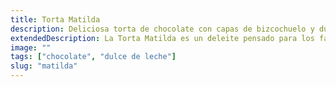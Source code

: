 ```yaml
---
title: Torta Matilda
description: Deliciosa torta de chocolate con capas de bizcochuelo y dulce de leche, cubierto con ganache y decorada con más chocolate.
extendedDescription: La Torta Matilda es un deleite pensado para los fanáticos del chocolate. Esta receta combina varias capas de bizcocho de chocolate esponjoso intercaladas con un ganache cremoso, aportando una textura única. Cada capa está finamente cubierta con un suave dulce de leche, intensificando el sabor dulce. La torta se termina con una cobertura de chocolate semiamargo que aporta equilibrio en cada bocado. Es perfecta para celebraciones o momentos especiales. Además, se puede acompañar con helado o crema chantilly para realzar su sabor.
image: ""
tags: ["chocolate", "dulce de leche"]
slug: "matilda"
---
```

